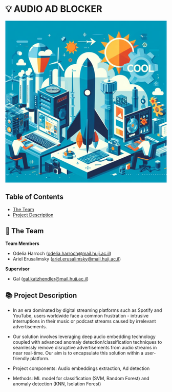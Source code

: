 # 💡 AUDIO AD BLOCKER
<!-- cool project cover image -->
![Project Cover Image](/media/project-cover-img.jpg)

<!-- table of content -->
## Table of Contents
- [The Team](#the-team)
- [Project Description](#project-description)

## 👥 The Team 
**Team Members**
- Odelia Harroch (odelia.harroch@mail.huji.ac.il)
- Ariel Erusalimsky (ariel.erusalimsky@mail.huji.ac.il)

**Supervisor**
- Gal (gal.katzhendler@mail.huji.ac.il)


## 📚 Project Description
- In an era dominated by digital streaming platforms such as Spotify and YouTube, users worldwide face a common frustration - intrusive interruptions in their music or podcast streams caused by irrelevant advertisements.

- Our solution involves leveraging deep audio embedding technology coupled with advanced anomaly detection/classification techniques to seamlessly remove disruptive advertisements from audio streams in near real-time. Our aim is to encapsulate this solution within a user-friendly platform.

- Project components: Audio embeddings extraction, Ad detection
- Methods: ML model for classification (SVM, Random Forest) and anomaly detection (KNN, Isolation Forest)
